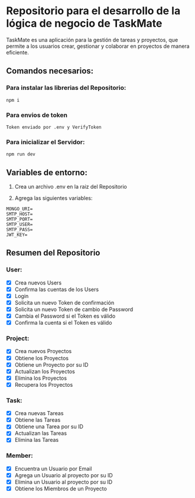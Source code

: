 # Repositorio para el desarrollo de la lógica de negocio de TaskMate
TaskMate es una aplicación para la gestión de tareas y proyectos, que permite a los usuarios crear, gestionar y colaborar en proyectos de manera eficiente.

## Comandos necesarios:

### Para instalar las librerias del Repositorio:

```
npm i
```
### Para envios de token

```
Token enviado por .env y VerifyToken
```
### Para inicializar el Servidor:

```
npm run dev
```

## Variables de entorno:

1.  Crea un archivo .env en la raiz del Repositorio

2.  Agrega las siguientes variables:
```
MONGO_URI=
SMTP_HOST=
SMTP_PORT=
SMTP_USER=
SMTP_PASS=
JWT_KEY=
```
 
## Resumen del Repositorio

### User:

- [x] Crea nuevos Users
- [x] Confirma las cuentas de los Users
- [x] Login
- [x] Solicita un nuevo Token de confirmación
- [x] Solicita un nuevo Token de cambio de Password
- [x] Cambia el Password si el Token es válido 
- [x] Confirma la cuenta si el Token es válido

### Project:

- [x] Crea nuevos Proyectos
- [x] Obtiene los Proyectos
- [x] Obtiene un Proyecto por su ID
- [x] Actualizan los Proyectos
- [x] Elimina los Proyectos
- [x] Recupera los Proyectos

### Task:

- [x] Crea nuevas Tareas
- [x] Obtiene las Tareas
- [x] Obtiene una Tarea por su ID
- [x] Actualizan las Tareas
- [x] Elimina las Tareas

### Member:

- [x] Encuentra un Usuario por Email
- [x] Agrega un Usuario al proyecto por su ID
- [x] Elimina un Usuario al proyecto por su ID
- [x] Obtiene los Miembros de un Proyecto
